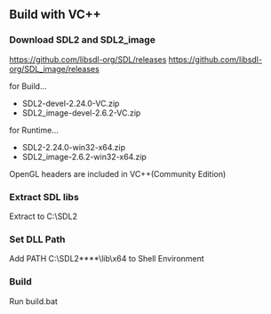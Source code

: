 ## Build with VC++

### Download SDL2 and SDL2_image
https://github.com/libsdl-org/SDL/releases
https://github.com/libsdl-org/SDL_image/releases

for Build...
- SDL2-devel-2.24.0-VC.zip
- SDL2_image-devel-2.6.2-VC.zip

for Runtime...
- SDL2-2.24.0-win32-x64.zip
- SDL2_image-2.6.2-win32-x64.zip

OpenGL headers are included in VC++(Community Edition)

### Extract SDL libs
Extract to C:\SDL2

### Set DLL Path
Add PATH C:\SDL2\****\lib\x64 to Shell Environment

### Build
Run build.bat
